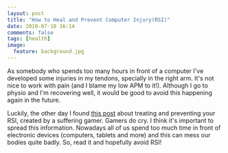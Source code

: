 ```yaml
---
layout: post
title: "How to Heal and Prevent Computer Injury(RSI)"
date: 2010-07-10 16:14
comments: false
tags: [health]
image:
  feature: background.jpg
---
```

As somebody who spends too many hours in front of a computer I've developed some injuries in my tendons, specially in the right arm. It's not nice to work with pain (and I blame my low APM to it!). Although I go to physio and I'm recovering well, it would be good to avoid this happening again in the future.<!-- more -->

Luckily, the other day I found [this post](http://www.teamliquid.net/forum/viewmessage.php?topic_id=134466) about treating and preventing your RSI, created by a suffering gamer. Gamers do cry. I think it's important to spread this information. Nowadays all of us spend too much time in front of electronic devices (computers, tablets and more) and this can mess our bodies quite badly. So, read it and hopefully avoid RSI!

